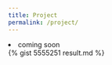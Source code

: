 ```yaml
---
title: Project
permalink: /project/
---
```

<div class="project-list">
    <li>
        coming soon <i class="fa fa-spinner fa-pulse"></i>
    </li>
</div>
{% gist 5555251 result.md %}

